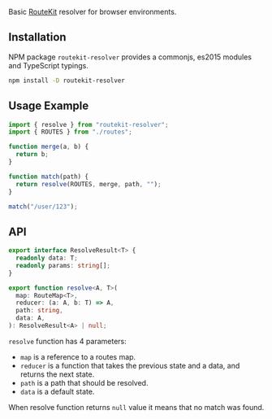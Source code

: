 Basic [RouteKit](https://github.com/localvoid/routekit) resolver for browser environments.

## Installation

NPM package `routekit-resolver` provides a commonjs, es2015 modules and TypeScript typings.

```sh
npm install -D routekit-resolver
```

## Usage Example

```js
import { resolve } from "routekit-resolver";
import { ROUTES } from "./routes";

function merge(a, b) {
  return b;
}

function match(path) {
  return resolve(ROUTES, merge, path, "");
}

match("/user/123");
```

## API

```ts
export interface ResolveResult<T> {
  readonly data: T;
  readonly params: string[];
}

export function resolve<A, T>(
  map: RouteMap<T>,
  reducer: (a: A, b: T) => A,
  path: string,
  data: A,
): ResolveResult<A> | null;
```

`resolve` function has 4 parameters:

- `map` is a reference to a routes map.
- `reducer` is a function that takes the previous state and a data, and returns the next state.
- `path` is a path that should be resolved.
- `data` is a default state.

When resolve function returns `null` value it means that no match was found.
